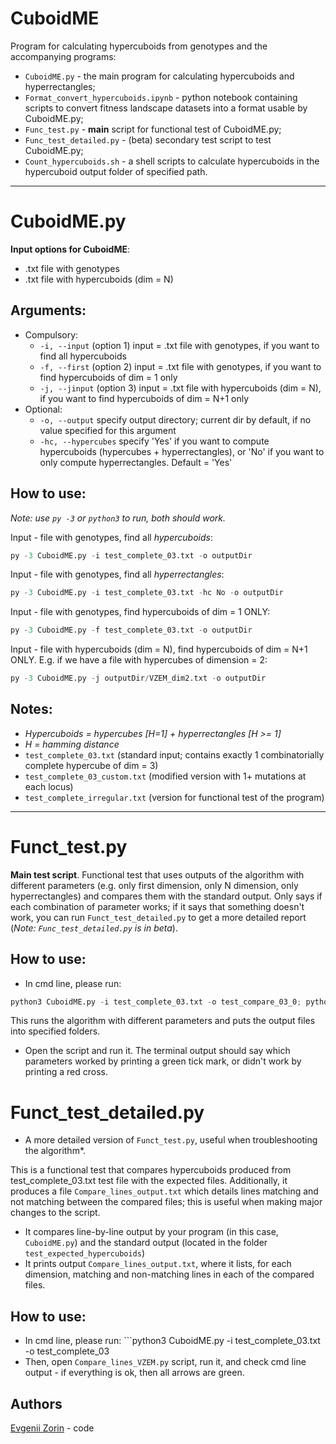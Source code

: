 # CuboidME

Program for calculating hypercuboids from genotypes and the accompanying programs:
- `CuboidME.py` - the main program for calculating hypercuboids and hyperrectangles; 
- `Format_convert_hypercuboids.ipynb` - python notebook containing scripts to convert fitness landscape datasets into a format usable by CuboidME.py; 
- `Func_test.py` - **main** script for functional test of CuboidME.py; 
- `Func_test_detailed.py` - (beta) secondary test script to test CuboidME.py; 
- `Count_hypercuboids.sh` - a shell scripts to calculate hypercuboids in the hypercuboid output folder of specified path. 

---

# CuboidME.py

**Input options for CuboidME**: 
- .txt file with genotypes
- .txt file with hypercuboids (dim = N)

## Arguments:
- Compulsory:
  - ```-i, --input``` (option 1) input = .txt file with genotypes, if you want to find all hypercuboids
  - ```-f, --first``` (option 2) input = .txt file with genotypes, if you want to find hypercuboids of dim = 1 only
  - ```-j, --jinput``` (option 3) input = .txt file with hypercuboids (dim = N), if you want to find hypercuboids of dim = N+1 only 
- Optional:
  - ```-o, --output``` specify output directory; current dir by default, if no value specified for this argument
  - ```-hc, --hypercubes``` specify 'Yes' if you want to compute hypercuboids (hypercubes + hyperrectangles), or 'No' if you want to only compute hyperrectangles. Default = 'Yes'

## How to use:
*Note: use ```py -3``` or ```python3``` to run, both should work.*

Input - file with genotypes, find all *hypercuboids*:
```py
py -3 CuboidME.py -i test_complete_03.txt -o outputDir
```
Input - file with genotypes, find all *hyperrectangles*:
```py
py -3 CuboidME.py -i test_complete_03.txt -hc No -o outputDir
```
Input - file with genotypes, find hypercuboids of dim = 1 ONLY:
```py
py -3 CuboidME.py -f test_complete_03.txt -o outputDir
```
Input - file with hypercuboids (dim = N), find hypercuboids of dim = N+1 ONLY. E.g. if we have a file with hypercubes of dimension = 2:
```py
py -3 CuboidME.py -j outputDir/VZEM_dim2.txt -o outputDir
```

## Notes:
- *Hypercuboids = hypercubes [H=1] + hyperrectangles [H >= 1]*    
- *H = hamming distance*
- ```test_complete_03.txt``` (standard input; contains exactly 1 combinatorially complete hypercube of dim = 3)
- ```test_complete_03_custom.txt``` (modified version with 1+ mutations at each locus)
- ```test_complete_irregular.txt``` (version for functional test of the program)

---

# Funct_test.py

**Main test script**. Functional test that uses outputs of the algorithm with different parameters (e.g. only first dimension, only N dimension, only hyperrectangles) and compares them with the standard output. Only says if each combination of parameter works; if it says that something doesn't work, you can run ```Funct_test_detailed.py``` to get a more detailed report (*Note: `Func_test_detailed.py` is in beta*). 

## How to use: 
- In cmd line, please run: 
```py
python3 CuboidME.py -i test_complete_03.txt -o test_compare_03_0; python3 CuboidME.py -i test_complete_03.txt -o test_compare_03_1 -hc No; python3 CuboidME.py -f test_complete_03.txt -o test_compare_03_2; python3 CuboidME.py -j test_compare_03_2/VZEM_dim1.txt -o test_compare_03_3; python3 CuboidME.py -i test_files/test_complete_irregular.txt -o test_compare_irregular
``` 
This runs the algorithm with different parameters and puts the output files into specified folders. 
- Open the script and run it. The terminal output should say which parameters worked by printing a green tick mark, or didn't work by printing a red cross. 

# Funct_test_detailed.py
* A more detailed version of ```Funct_test.py```, useful when troubleshooting the algorithm*. 

This is a functional test that compares hypercuboids produced from test_complete_03.txt test file with the expected files. Additionally, it produces a file ```Compare_lines_output.txt``` which details lines matching and not matching between the compared files; this is useful when making major changes to the script. 
- It compares line-by-line output by your program (in this case, ```CuboidME.py```) and the standard output (located in the folder ```test_expected_hypercuboids```)
- It prints output ```Compare_lines_output.txt```, where it lists, for each dimension, matching and non-matching lines in each of the compared files. 

## How to use:
- In cmd line, please run: ```python3 CuboidME.py -i test_complete_03.txt -o test_complete_03
- Then, open ```Compare_lines_VZEM.py``` script, run it, and check cmd line output - if everything is ok, then all arrows are green. 

## Authors

[Evgenii Zorin](https://github.com/EvgeniiZorin) - code

